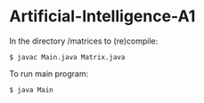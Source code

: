 # Artificial-Intelligence-A1

In the directory /matrices to (re)compile:
```
$ javac Main.java Matrix.java 
```

To run main program:
```
$ java Main
```
